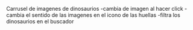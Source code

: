 Carrusel de imagenes de dinosaurios
	-cambia de imagen al hacer click 
	-cambia el sentido de las imagenes en el icono de las huellas
	-filtra los dinosaurios en el buscador